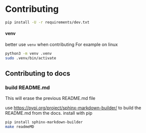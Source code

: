 # Contributing
```sh
pip install -U -r requirements/dev.txt
```

#### venv
better use `venv` when contributing
For example on linux
```sh
python3 -m venv .venv
sudo .venv/bin/activate
```
## Contributing to docs

### build README.md

This will erase the previous README.md file

use https://pypi.org/project/sphinx-markdown-builder/ to build the README.md from the docs.
install with pip

```sh
pip install sphinx-markdown-builder
make readmeMD
```

